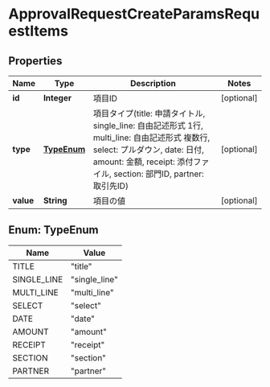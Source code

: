 

# ApprovalRequestCreateParamsRequestItems


## Properties

| Name | Type | Description | Notes |
|------------ | ------------- | ------------- | -------------|
|**id** | **Integer** | 項目ID |  [optional] |
|**type** | [**TypeEnum**](#TypeEnum) | 項目タイプ(title: 申請タイトル, single_line: 自由記述形式 1行, multi_line: 自由記述形式 複数行, select: プルダウン, date: 日付, amount: 金額, receipt: 添付ファイル, section: 部門ID, partner: 取引先ID) |  [optional] |
|**value** | **String** | 項目の値 |  [optional] |



## Enum: TypeEnum

| Name | Value |
|---- | -----|
| TITLE | &quot;title&quot; |
| SINGLE_LINE | &quot;single_line&quot; |
| MULTI_LINE | &quot;multi_line&quot; |
| SELECT | &quot;select&quot; |
| DATE | &quot;date&quot; |
| AMOUNT | &quot;amount&quot; |
| RECEIPT | &quot;receipt&quot; |
| SECTION | &quot;section&quot; |
| PARTNER | &quot;partner&quot; |



